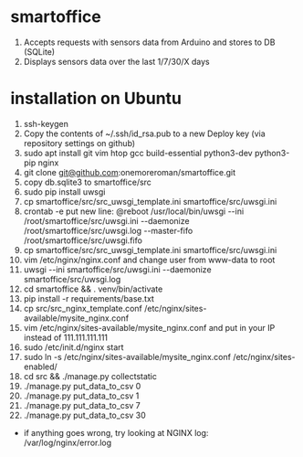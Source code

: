 # smartoffice
1. Accepts requests with sensors data from Arduino and stores to DB (SQLite)
2. Displays sensors data over the last 1/7/30/X days
 
# installation on Ubuntu
1. ssh-keygen 
2. Copy the contents of ~/.ssh/id_rsa.pub to a new Deploy key (via repository settings on github)
3. sudo apt install git vim htop gcc build-essential python3-dev python3-pip nginx
4. git clone git@github.com:onemoreroman/smartoffice.git
5. copy db.sqlite3 to smartoffice/src
6. sudo pip install uwsgi
7. cp smartoffice/src/src_uwsgi_template.ini smartoffice/src/uwsgi.ini 
8. crontab -e 
   put new line: 
   @reboot /usr/local/bin/uwsgi --ini /root/smartoffice/src/uwsgi.ini --daemonize /root/smartoffice/src/uwsgi.log --master-fifo /root/smartoffice/src/uwsgi.fifo
9. cp smartoffice/src/src_uwsgi_template.ini smartoffice/src/uwsgi.ini 
10. vim /etc/nginx/nginx.conf and change user from www-data to root
11. uwsgi --ini smartoffice/src/uwsgi.ini --daemonize smartoffice/src/uwsgi.log
12. cd smartoffice && . venv/bin/activate
13. pip install -r requirements/base.txt
14. cp src/src_nginx_template.conf /etc/nginx/sites-available/mysite_nginx.conf
15. vim /etc/nginx/sites-available/mysite_nginx.conf and put in your IP instead of 111.111.111.111
16. sudo /etc/init.d/nginx start 
17. sudo ln -s /etc/nginx/sites-available/mysite_nginx.conf /etc/nginx/sites-enabled/
18. cd src && ./manage.py collectstatic
19. ./manage.py put_data_to_csv 0
20. ./manage.py put_data_to_csv 1
21. ./manage.py put_data_to_csv 7
22. ./manage.py put_data_to_csv 30

* if anything goes wrong, try looking at NGINX log: /var/log/nginx/error.log

